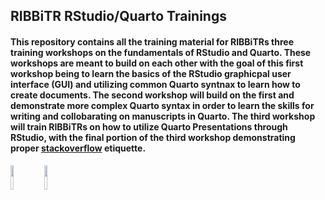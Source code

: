 ## RIBBiTR RStudio/Quarto Trainings 

#### This repository contains all the training material for RIBBiTRs three training workshops on the fundamentals of RStudio and Quarto. These workshops are meant to build on each other with the goal of this first workshop being to learn the basics of the RStudio graphicpal user interface (GUI) and utilizing common Quarto syntnax to learn how to create documents. The second workshop will build on the first and demonstrate more complex Quarto syntax in order to learn the skills for writing and collobarating on manuscripts in Quarto. The third workshop will train RIBBiTRs on how to utilize Quarto Presentations through RStudio, with the final portion of the third workshop demonstrating proper [stackoverflow](https://stackoverflow.com/) etiquette.   


<div align=”center”>
  
<img src="https://user-images.githubusercontent.com/88209553/192006723-fb1e6d6b-57d3-4fee-97ea-e7a90a7de3ae.png" width="10%">

<img src="https://user-images.githubusercontent.com/88209553/192006853-fff68790-e932-465d-84a7-63bfc2d17426.png" width="10%">

</div>
